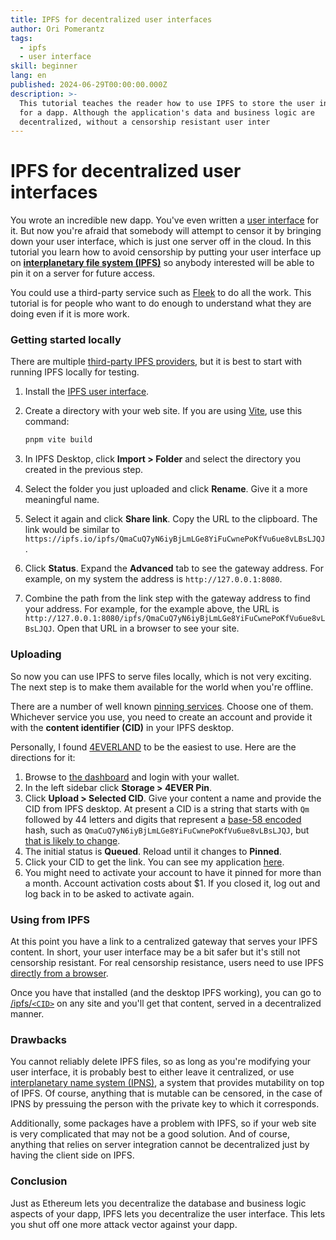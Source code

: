 ```yaml
---
title: IPFS for decentralized user interfaces
author: Ori Pomerantz
tags:
  - ipfs
  - user interface
skill: beginner
lang: en
published: 2024-06-29T00:00:00.000Z
description: >-
  This tutorial teaches the reader how to use IPFS to store the user interface
  for a dapp. Although the application's data and business logic are
  decentralized, without a censorship resistant user inter
---
```


# IPFS for decentralized user interfaces

You wrote an incredible new dapp. You've even written a [user interface](../creating-a-wagmi-ui-for-your-contract/) for it. But now you're afraid that somebody will attempt to censor it by bringing down your user interface, which is just one server off in the cloud. In this tutorial you learn how to avoid censorship by putting your user interface up on [**interplanetary file system (IPFS)**](https://ipfs.tech/developers/) so anybody interested will be able to pin it on a server for future access.

You could use a third-party service such as [Fleek](https://docs.fleek.xyz/docs) to do all the work. This tutorial is for people who want to do enough to understand what they are doing even if it is more work.

### Getting started locally <a href="#getting-started-locally" id="getting-started-locally"></a>

There are multiple [third-party IPFS providers](https://docs.ipfs.tech/how-to/work-with-pinning-services/#use-a-third-party-pinning-service), but it is best to start with running IPFS locally for testing.

1. Install the [IPFS user interface](https://docs.ipfs.tech/install/ipfs-desktop/#install-instructions).
2.  Create a directory with your web site. If you are using [Vite](https://vitejs.dev/), use this command:

    ```sh
    pnpm vite build
    ```
3. In IPFS Desktop, click **Import > Folder** and select the directory you created in the previous step.
4. Select the folder you just uploaded and click **Rename**. Give it a more meaningful name.
5. Select it again and click **Share link**. Copy the URL to the clipboard. The link would be similar to `https://ipfs.io/ipfs/QmaCuQ7yN6iyBjLmLGe8YiFuCwnePoKfVu6ue8vLBsLJQJ`.
6. Click **Status**. Expand the **Advanced** tab to see the gateway address. For example, on my system the address is `http://127.0.0.1:8080`.
7. Combine the path from the link step with the gateway address to find your address. For example, for the example above, the URL is `http://127.0.0.1:8080/ipfs/QmaCuQ7yN6iyBjLmLGe8YiFuCwnePoKfVu6ue8vLBsLJQJ`. Open that URL in a browser to see your site.

### Uploading <a href="#uploading" id="uploading"></a>

So now you can use IPFS to serve files locally, which is not very exciting. The next step is to make them available for the world when you're offline.

There are a number of well known [pinning services](https://docs.ipfs.tech/concepts/persistence/#pinning-services). Choose one of them. Whichever service you use, you need to create an account and provide it with the **content identifier (CID)** in your IPFS desktop.

Personally, I found [4EVERLAND](https://docs.4everland.org/storage/4ever-pin/guides) to be the easiest to use. Here are the directions for it:

1. Browse to [the dashboard](https://dashboard.4everland.org/overview) and login with your wallet.
2. In the left sidebar click **Storage > 4EVER Pin**.
3. Click **Upload > Selected CID**. Give your content a name and provide the CID from IPFS desktop. At present a CID is a string that starts with `Qm` followed by 44 letters and digits that represent a [base-58 encoded](https://medium.com/bootdotdev/base64-vs-base58-encoding-c25553ff4524) hash, such as `QmaCuQ7yN6iyBjLmLGe8YiFuCwnePoKfVu6ue8vLBsLJQJ`, but [that is likely to change](https://docs.ipfs.tech/concepts/content-addressing/#version-1-v1).
4. The initial status is **Queued**. Reload until it changes to **Pinned**.
5. Click your CID to get the link. You can see my application [here](https://bafybeifqka2odrne5b6l5guthqvbxu4pujko2i6rx2zslvr3qxs6u5o7im.ipfs.dweb.link/).
6. You might need to activate your account to have it pinned for more than a month. Account activation costs about $1. If you closed it, log out and log back in to be asked to activate again.

### Using from IPFS <a href="#using-from-ipfs" id="using-from-ipfs"></a>

At this point you have a link to a centralized gateway that serves your IPFS content. In short, your user interface may be a bit safer but it's still not censorship resistant. For real censorship resistance, users need to use IPFS [directly from a browser](https://docs.ipfs.tech/install/ipfs-companion/#prerequisites).

Once you have that installed (and the desktop IPFS working), you can go to [/ipfs/`<CID>`](https://any.site/ipfs/bafybeifqka2odrne5b6l5guthqvbxu4pujko2i6rx2zslvr3qxs6u5o7im) on any site and you'll get that content, served in a decentralized manner.

### Drawbacks <a href="#drawbacks" id="drawbacks"></a>

You cannot reliably delete IPFS files, so as long as you're modifying your user interface, it is probably best to either leave it centralized, or use [interplanetary name system (IPNS)](https://docs.ipfs.tech/concepts/ipns/#mutability-in-ipfs), a system that provides mutability on top of IPFS. Of course, anything that is mutable can be censored, in the case of IPNS by pressuing the person with the private key to which it corresponds.

Additionally, some packages have a problem with IPFS, so if your web site is very complicated that may not be a good solution. And of course, anything that relies on server integration cannot be decentralized just by having the client side on IPFS.

### Conclusion <a href="#conclusion" id="conclusion"></a>

Just as Ethereum lets you decentralize the database and business logic aspects of your dapp, IPFS lets you decentralize the user interface. This lets you shut off one more attack vector against your dapp.
